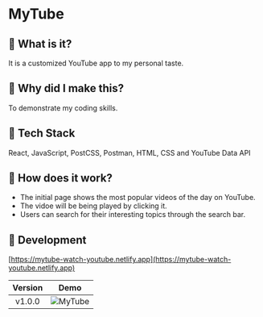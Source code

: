 # MyTube
## 🌟 What is it?
It is a customized YouTube app to my personal taste.
</br>
## 🌟 Why did I make this?
To demonstrate my coding skills.
</br>
## 🌟 Tech Stack
React, JavaScript, PostCSS, Postman, HTML, CSS and YouTube Data API
</br>
## 🌟 How does it work?
- The initial page shows the most popular videos of the day on YouTube.
- The vidoe will be being played by clicking it.
- Users can search for their interesting topics through the search bar. 

## 🌟 Development
[https://mytube-watch-youtube.netlify.app](https://mytube-watch-youtube.netlify.app)

|**Version**|**Demo**|
|:--:|:--:|
|v1.0.0|![MyTube](https://user-images.githubusercontent.com/53497516/159601730-dfeac963-4441-472f-80e5-b800172d6fe6.gif)


